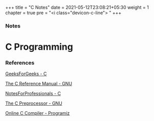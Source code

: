 +++
title = "C Notes"
date =  2021-05-12T23:08:21+05:30
weight = 1
chapter = true
pre = "<i class=\"devicon-c-line\"></i> "
+++

### Notes

# C Programming

### References 
[GeeksForGeeks - C](https://www.geeksforgeeks.org/c-programming-language/)

[The C Reference Manual - GNU](https://www.gnu.org/software/gnu-c-manual/gnu-c-manual.html)

[NotesForProfessionals - C](https://books.goalkicker.com/CBook/)

[The C Preprocessor - GNU](https://gcc.gnu.org/onlinedocs/cpp/index.html)

[Online C Compiler - Programiz](https://www.programiz.com/c-programming/online-compiler/)
